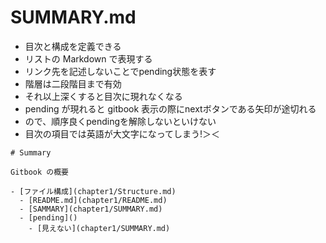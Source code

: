 # SUMMARY.md

- 目次と構成を定義できる
- リストの Markdown で表現する
- リンク先を記述しないことでpending状態を表す
- 階層は二段階目まで有効
- それ以上深くすると目次に現れなくなる
- pending が現れると gitbook 表示の際にnextボタンである矢印が途切れる
- ので、順序良くpendingを解除しないといけない
- 目次の項目では英語が大文字になってしまう!＞＜

```
# Summary

Gitbook の概要

- [ファイル構成](chapter1/Structure.md)
  - [README.md](chapter1/README.md)
  - [SAMMARY](chapter1/SUMMARY.md)
  - [pending]()
    - [見えない](chapter1/SUMMARY.md)
```

